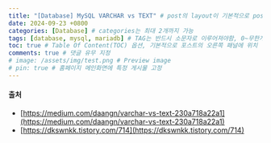 ```yaml
---
title: "[Database] MySQL VARCHAR vs TEXT" # post의 layout이 기본적으로 post로 설정되어있어서 Front Matter에 따로 layout변수를 만들어 주지 않아도 됨
date: 2024-09-23 +0800
categories: [Database] # categories는 최대 2개까지 가능
tags: [database, mysql, mariadb] # TAG는 반드시 소문자로 이루어져야함, 0~무한개까지 지정 가능
toc: true # Table Of Content(TOC) 옵션, 기본적으로 포스트의 오른쪽 패널에 위치
comments: true # 댓글 유무 지정
# image: /assets/img/test.png # Preview image
# pin: true # 홈페이지 메인화면에 특정 게시물 고정
---
```



#### 출처
- [https://medium.com/daangn/varchar-vs-text-230a718a22a1](https://medium.com/daangn/varchar-vs-text-230a718a22a1)
- [https://dkswnkk.tistory.com/714](https://dkswnkk.tistory.com/714)